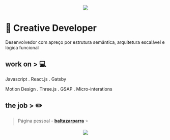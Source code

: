 <p align='center'>
  <img align='center' src="https://i.pinimg.com/originals/bb/09/58/bb0958d5f92bf787c6091c850b30a6e2.gif">
<p/>

# :city_sunset: Creative Developer

Desenvolvedor com apreço por estrutura semântica, arquitetura escalável e lógica funcional 

## work on > 💻

Javascript . React.js . Gatsby

Motion Design . Three.js . GSAP . Micro-interations

## the job > :pencil2:

> Página pessoal - [**baltazarparra**](https://baltazarparra.github.io/)  ⭐

<p align='center'>
  <img align='center' src="https://visitor-badge.glitch.me/badge?page_id=baltazarparra.visitor-badge">
<p/>
